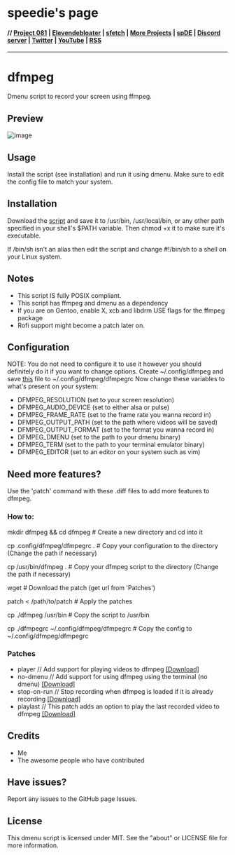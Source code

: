 # speedie's page

#### // [Project 081](https://p081.github.io) | [Elevendebloater](https://spdgmr.github.io/elevendebloater) | [sfetch](https://spdgmr.github.io/sfetch) | [More Projects](https://spdgmr.github.io/projects) | [spDE](https://spdgmr.github.io/spde) | [Discord server](https://ffdiscord.github.io) | [Twitter](https://nitter.net/spdgmr) | [YouTube](https://invidious.namazso.eu/speedie) | [RSS](https://raw.githubusercontent.com/spdgmr/posts/main/rss.xml)
--------------
# dfmpeg
Dmenu script to record your screen using ffmpeg.

## Preview
![image](https://user-images.githubusercontent.com/71722170/161388108-fecb715d-8c6b-4fe3-8815-08367e66a3e7.png)

## Usage
Install the script (see installation) and run it using dmenu. Make sure to edit the config file to match your system.

## Installation
Download the [script](https://raw.githubusercontent.com/speediegamer/dfmpeg/main/dfmpeg) and save it to /usr/bin, /usr/local/bin, or any other path specified in your shell's $PATH variable. Then chmod +x it to make sure it's executable.

If /bin/sh isn't an alias then edit the script and change #!/bin/sh to a shell on your Linux system.

## Notes
- This script IS fully POSIX compliant.
- This script has ffmpeg and dmenu as a dependency
- If you are on Gentoo, enable X, xcb and libdrm USE flags for the ffmpeg package
- Rofi support might become a patch later on.

## Configuration
NOTE: You do not need to configure it to use it however you should definitely do it if you want to change options.
Create ~/.config/dfmpeg and save [this](https://raw.githubusercontent.com/speediegamer/dfmpeg/main/dfmpegrc) file to ~/.config/dfmpeg/dfmpegrc Now change these variables to what's present on your system:
- DFMPEG_RESOLUTION (set to your screen resolution)
- DFMPEG_AUDIO_DEVICE (set to either alsa or pulse)
- DFMPEG_FRAME_RATE (set to the frame rate you wanna record in)
- DFMPEG_OUTPUT_PATH (set to the path where videos will be saved)
- DFMPEG_OUTPUT_FORMAT (set to the format you wanna record in)
- DFMPEG_DMENU (set to the path to your dmenu binary)
- DFMPEG_TERM (set to the path to your terminal emulator binary)
- DFMPEG_EDITOR (set to an editor on your system such as vim)

## Need more features?
Use the 'patch' command with these .diff files to add more features to dfmpeg.

### How to:
mkdir dfmpeg && cd dfmpeg # Create a new directory and cd into it

cp .config/dfmpeg/dfmpegrc . # Copy your configuration to the directory (Change the path if necessary)

cp /usr/bin/dfmpeg . # Copy your dfmpeg script to the directory (Change the path if necessary)

wget <patch> # Download the patch (get url from 'Patches')

patch < /path/to/patch # Apply the patches

cp ./dfmpeg /usr/bin # Copy the script to /usr/bin

cp ./dfmpegrc ~/.config/dfmpeg/dfmpegrc # Copy the config to ~/.config/dfmpeg/dfmpegrc

### Patches
- player // Add support for playing videos to dfmpeg [[Download]](https://raw.githubusercontent.com/speediegamer/dfmpeg/main/patches/player-dfmpeg.diff)
- no-dmenu // Add support for using dfmpeg using the terminal (no dmenu) [[Download]](https://raw.githubusercontent.com/speediegamer/dfmpeg/main/patches/nodmenu-dfmpeg.diff)
- stop-on-run // Stop recording when dfmpeg is loaded if it is already recording [[Download]](https://raw.githubusercontent.com/speediegamer/dfmpeg/main/patches/dfmpeg-stop-on-run.diff)
- playlast // This patch adds an option to play the last recorded video to dfmpeg [[Download]](https://raw.githubusercontent.com/speediegamer/dfmpeg/main/patches/dfmpeg-playlast.diff)

## Credits
- Me
- The awesome people who have contributed

## Have issues?
Report any issues to the GitHub page Issues.

## License
This dmenu script is licensed under MIT.
See the "about" or LICENSE file for more information.
